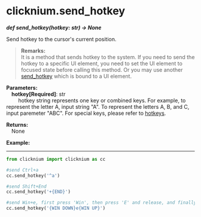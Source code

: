 
# clicknium.send_hotkey
***def send_hotkey(hotkey: str) -> None***  

Send hotkey to the cursor's current position.

>**Remarks:**  
It is a method that sends hotkey to the system. If you need to send the hotkey to a specific UI element, you need to set the UI element to focused state before calling this method. Or you may use another [send_hotkey](./send_hotkey.md) which is bound to a UI element.

**Parameters:**  
    &emsp;**hotkey[Required]**: str   
        &emsp;&emsp; hotkey string represents one key or combined keys. For example, to represent the letter A, input string "A". To represent the letters A, B, and C, input paremeter "ABC". For special keys, please refer to [hotkeys](https://docs.microsoft.com/en-au/dotnet/api/system.windows.forms.sendkeys?view=windowsdesktop-6.0#remarks).

**Returns:**  
    &emsp;None

**Example:**
***
```python
from clicknium import clicknium as cc

#send Ctrl+a
cc.send_hotkey('^a')

#send Shift+End
cc.send_hotkey('+{END}')

#send Win+e, first press 'Win', then press 'E' and release, and finally release 'Win'
cc.send_hotkey('{WIN DOWN}e{WIN UP}')
```